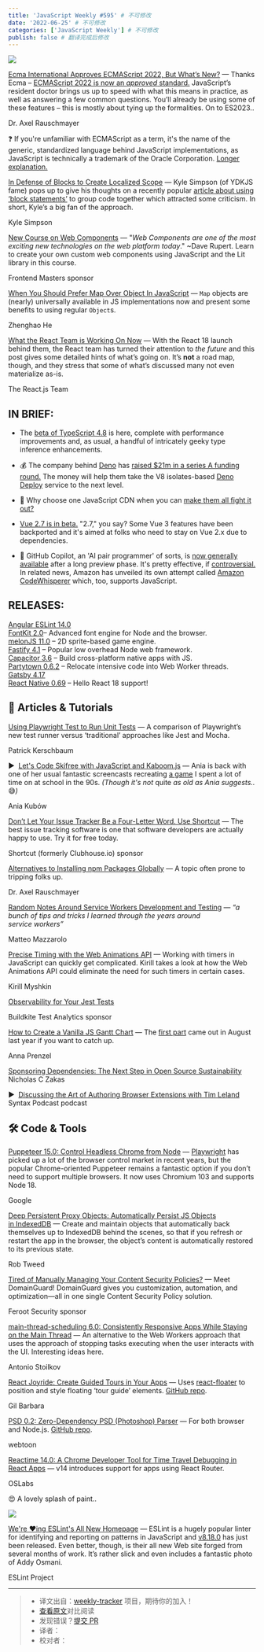 ```yaml
---
title: 'JavaScript Weekly #595' # 不可修改
date: '2022-06-25' # 不可修改
categories: ['JavaScript Weekly'] # 不可修改
publish: false # 翻译完成后修改
---
```


[![](https://res.cloudinary.com/cpress/image/upload/w_1280,e_sharpen:60/rhcwkbd9qv1rt5reoupv.jpg)](https://javascriptweekly.com/link/125375/web)

<!--以上是预览信息，图片一张或限制百字左右，前者优先，全文请使用二级及以下标题-->
<!-- more -->

[Ecma International Approves ECMAScript 2022, But What’s New?](https://javascriptweekly.com/link/125375/web "2ality.com") — Thanks Ecma – [ECMAScript 2022 is now an _approved_ standard.](https://javascriptweekly.com/link/125376/web) JavaScript’s resident doctor brings us up to speed with what this means in practice, as well as answering a few common questions. You’ll already be using some of these features – this is mostly about tying up the formalities. On to ES2023..

Dr. Axel Rauschmayer

❓ If you're unfamiliar with ECMAScript as a term, it's the name of the generic, standardized language behind JavaScript implementations, as JavaScript is technically a trademark of the Oracle Corporation. [Longer explanation.](https://javascriptweekly.com/link/125405/web)

[In Defense of Blocks to Create Localized Scope](https://javascriptweekly.com/link/125430/web "gist.github.com") — Kyle Simpson (of YDKJS fame) pops up to give his thoughts on a recently popular [article about using ‘block statements’](https://javascriptweekly.com/link/125432/web) to group code together which attracted some criticism. In short, Kyle’s a big fan of the approach.

Kyle Simpson

[New Course on Web Components](https://javascriptweekly.com/link/125377/web "frontendmasters.com") — "_Web Components are one of the most exciting new technologies on the web platform today_." ~Dave Rupert. Learn to create your own custom web components using JavaScript and the Lit library in this course.

Frontend Masters sponsor

[When You Should Prefer Map Over Object In JavaScript](https://javascriptweekly.com/link/125408/web "www.zhenghao.io") — `Map` objects are (nearly) universally available in JS implementations now and present some benefits to using regular `Object`s.

Zhenghao He

[What the React Team is Working On Now](https://javascriptweekly.com/link/125378/web "reactjs.org") — With the React 18 launch behind them, the React team has turned their attention to _the future_ and this post gives some detailed hints of what’s going on. It’s **not** a road map, though, and they stress that some of what’s discussed many not even materialize as-is.

The React.js Team

## **IN BRIEF:**

*   The [beta of TypeScript 4.8](https://javascriptweekly.com/link/125409/web) is here, complete with performance improvements and, as usual, a handful of intricately geeky type inference enhancements.
    
*   💰 The company behind [Deno](https://javascriptweekly.com/link/125410/web) has [raised $21m in a series A funding round.](https://javascriptweekly.com/link/125411/web) The money will help them take the V8 isolates-based [Deno Deploy](https://javascriptweekly.com/link/125412/web) service to the next level.
    
*   🤭 Why choose one JavaScript CDN when you can [make them all fight it out?](https://javascriptweekly.com/link/125413/web)
    
*   [Vue 2.7 is in beta.](https://javascriptweekly.com/link/125415/web) "2.7," you say? Some Vue 3 features have been backported and it's aimed at folks who need to stay on Vue 2.x due to dependencies.
    
*   🤖 GitHub Copilot, an 'AI pair programmer' of sorts, is [now generally available](https://javascriptweekly.com/link/125416/web) after a long preview phase. It's pretty effective, if [controversial.](https://javascriptweekly.com/link/125417/web) In related news, Amazon has unveiled its own attempt called [Amazon CodeWhisperer](https://javascriptweekly.com/link/125418/web) which, too, supports JavaScript.
    

## **RELEASES:**

[Angular ESLint 14.0](https://javascriptweekly.com/link/125419/web)  
[FontKit 2.0](https://javascriptweekly.com/link/125381/web)– Advanced font engine for Node and the browser.  
[melonJS 11.0](https://javascriptweekly.com/link/125383/web) – 2D sprite-based game engine.  
[Fastify 4.1](https://javascriptweekly.com/link/125384/web) – Popular low overhead Node web framework.  
[Capacitor 3.6](https://javascriptweekly.com/link/125385/web) – Build cross-platform native apps with JS.  
[Partytown 0.6.2](https://javascriptweekly.com/link/125386/web) – Relocate intensive code into Web Worker threads.  
[Gatsby 4.17](https://javascriptweekly.com/link/125387/web)  
[React Native 0.69](https://javascriptweekly.com/link/125420/web) – Hello React 18 support!

## 📒 Articles & Tutorials

[Using Playwright Test to Run Unit Tests](https://javascriptweekly.com/link/125421/web "pkerschbaum.com") — A comparison of Playwright’s new test runner versus ‘traditional’ approaches like Jest and Mocha.

Patrick Kerschbaum

▶  [Let's Code Skifree with JavaScript and Kaboom.js](https://javascriptweekly.com/link/125422/web "www.youtube.com") — Ania is back with one of her usual fantastic screencasts recreating [a game](https://javascriptweekly.com/link/125423/web) I spent a lot of time on at school in the 90s. _(Though it's not_ quite _as old as Ania suggests.._ 😅_)_

Ania Kubów

[Don’t Let Your Issue Tracker Be a Four-Letter Word. Use Shortcut](https://javascriptweekly.com/link/125391/web "shortcut.com") — The best issue tracking software is one that software developers are actually happy to use. Try it for free today.

Shortcut (formerly Clubhouse.io) sponsor

[Alternatives to Installing npm Packages Globally](https://javascriptweekly.com/link/125393/web "2ality.com") — A topic often prone to tripping folks up.

Dr. Axel Rauschmayer

[Random Notes Around Service Workers Development and Testing](https://javascriptweekly.com/link/125424/web "mmazzarolo.com") — _“a bunch of tips and tricks I learned through the years around service workers”_

Matteo Mazzarolo

[Precise Timing with the Web Animations API](https://javascriptweekly.com/link/125392/web "www.smashingmagazine.com") — Working with timers in JavaScript can quickly get complicated. Kirill takes a look at how the Web Animations API could eliminate the need for such timers in certain cases.

Kirill Myshkin

[Observability for Your Jest Tests](https://javascriptweekly.com/link/125401/web "buildkite.com")

Buildkite Test Analytics sponsor

[How to Create a Vanilla JS Gantt Chart](https://javascriptweekly.com/link/125425/web "www.smashingmagazine.com") — The [first part](https://javascriptweekly.com/link/125426/web) came out in August last year if you want to catch up.

Anna Prenzel

[Sponsoring Dependencies: The Next Step in Open Source Sustainability](https://javascriptweekly.com/link/125434/web)  
Nicholas C Zakas

▶  [Discussing the Art of Authoring Browser Extensions with Tim Leland](https://javascriptweekly.com/link/125427/web)  
Syntax Podcast podcast

## 🛠 Code & Tools

[Puppeteer 15.0: Control Headless Chrome from Node](https://javascriptweekly.com/link/125394/web "pptr.dev") — [Playwright](https://javascriptweekly.com/link/125395/web) has picked up a lot of the browser control market in recent years, but the popular Chrome-oriented Puppeteer remains a fantastic option if you don’t need to support multiple browsers. It now uses Chromium 103 and supports Node 18.

Google

[Deep Persistent Proxy Objects: Automatically Persist JS Objects in IndexedDB](https://javascriptweekly.com/link/125396/web "github.com") — Create and maintain objects that automatically back themselves up to IndexedDB behind the scenes, so that if you refresh or restart the app in the browser, the object’s content is automatically restored to its previous state.

Rob Tweed

[Tired of Manually Managing Your Content Security Policies?](https://javascriptweekly.com/link/125404/web "www.feroot.com") — Meet DomainGuard! DomainGuard gives you customization, automation, and optimization—all in one single Content Security Policy solution.

Feroot Security sponsor

[main-thread-scheduling 6.0: Consistently Responsive Apps While Staying on the Main Thread](https://javascriptweekly.com/link/125428/web "github.com") — An alternative to the Web Workers approach that uses the approach of stopping tasks executing when the user interacts with the UI. Interesting ideas here.

Antonio Stoilkov

[React Joyride: Create Guided Tours in Your Apps](https://javascriptweekly.com/link/125398/web "react-joyride.com") — Uses [react-floater](https://javascriptweekly.com/link/125399/web) to position and style floating ‘tour guide’ elements. [GitHub repo](https://javascriptweekly.com/link/125400/web).

Gil Barbara

[PSD 0.2: Zero-Dependency PSD (Photoshop) Parser](https://javascriptweekly.com/link/125402/web "webtoon.github.io") — For both browser and Node.js. [GitHub repo](https://javascriptweekly.com/link/125403/web).

webtoon

[Reactime 14.0: A Chrome Developer Tool for Time Travel Debugging in React Apps](https://javascriptweekly.com/link/125429/web "github.com") — v14 introduces support for apps using React Router.

OSLabs

😍 A lovely splash of paint..

[![](https://res.cloudinary.com/cpress/image/upload/w_1280,e_sharpen:60/j260uxbzs37m1byx6gyv.jpg)](https://javascriptweekly.com/link/125406/web)

[We're ❤️ing ESLint's All New Homepage](https://javascriptweekly.com/link/125406/web "eslint.org") — ESLint is a hugely popular linter for identifying and reporting on patterns in JavaScript and [v8.18.0](https://javascriptweekly.com/link/125407/web) has just been released. Even better, though, is their all new Web site forged from several months of work. It’s rather slick and even includes a fantastic photo of Addy Osmani.

ESLint Project

---
> * 译文出自：[weekly-tracker](https://github.com/FEDarling/weekly-tracker) 项目，期待你的加入！
> * [查看原文](https://javascriptweekly.com/issues/595)对比阅读
> * 发现错误？[提交 PR](https://github.com/FEDarling/weekly-tracker/blob/main/weeklys/javascript_weekly/595)
> * 译者：
> * 校对者：
